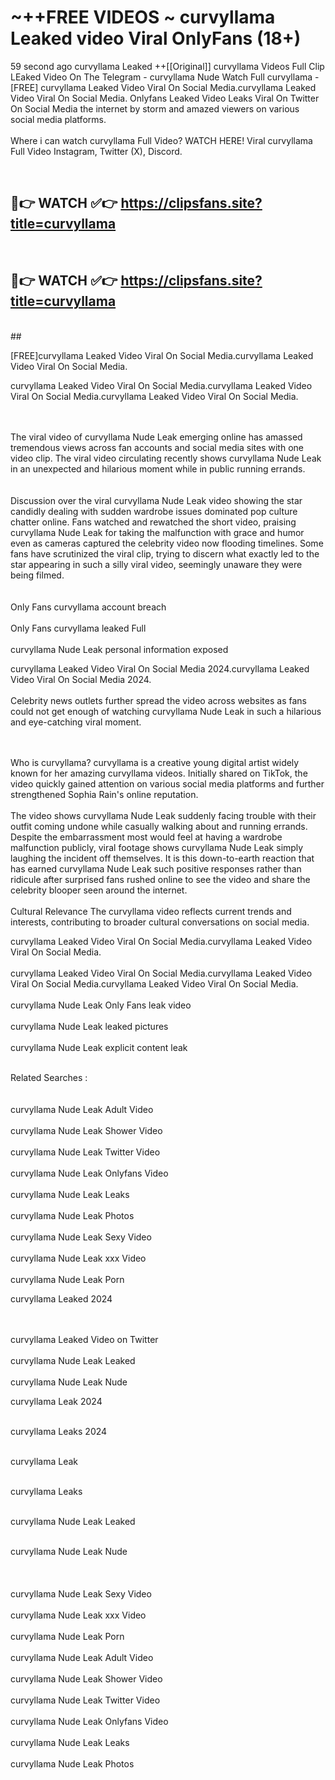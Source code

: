 # ~++FREE VIDEOS ~ curvyllama Leaked video Viral OnlyFans (18+)<br>


59 second ago curvyllama Leaked ++[[Original]] curvyllama Videos Full Clip LEaked Video On The Telegram  - curvyllama Nude  Watch Full curvyllama - [FREE] curvyllama Leaked Video Viral On Social Media.curvyllama Leaked Video Viral On Social Media.   Onlyfans Leaked Video Leaks Viral On Twitter On Social Media the internet by storm and amazed viewers on various social media platforms. <br><br>
Where i can watch curvyllama Full Video? WATCH HERE! Viral curvyllama Full Video Instagram, Twitter (X), Discord. <br>


 <br>

##  🔴👉 WATCH ✅👉  <a href="https://clipsfans.site?title=curvyllama&ref=git">https://clipsfans.site?title=curvyllama</a> <br>
  <br>

##  🔴👉 WATCH ✅👉  <a href="https://clipsfans.site?title=curvyllama&ref=git">https://clipsfans.site?title=curvyllama</a> <br>
  <br>
  ##



[FREE]curvyllama Leaked Video Viral On Social Media.curvyllama Leaked Video Viral On Social Media. <br>

curvyllama Leaked Video Viral On Social Media.curvyllama Leaked Video Viral On Social Media.curvyllama Leaked Video Viral On Social Media. <br>


  <br>

  <br>
The viral video of curvyllama Nude Leak emerging online has amassed tremendous views across fan accounts and social media sites with one video clip. The viral video circulating recently shows curvyllama Nude Leak in an unexpected and hilarious moment while in public running errands.<br>
<br>


<br>
Discussion over the viral curvyllama Nude Leak video showing the star candidly dealing with sudden wardrobe issues dominated pop culture chatter online. Fans watched and rewatched the short video, praising curvyllama Nude Leak for taking the malfunction with grace and humor even as cameras captured the celebrity video now flooding timelines. Some fans have scrutinized the viral clip, trying to discern what exactly led to the star appearing in such a silly viral video, seemingly unaware they were being filmed.<br>
<br>
<br> 
Only Fans curvyllama account breach<br>
<br>
Only Fans curvyllama leaked Full <br>
<br>
curvyllama Nude Leak personal information exposed<br>

curvyllama Leaked Video Viral On Social Media 2024.curvyllama Leaked Video Viral On Social Media 2024. <br>
<br>
Celebrity news outlets further spread the video across websites as fans could not get enough of watching curvyllama Nude Leak in such a hilarious and eye-catching viral moment.<br>
<br>

<br>
Who is curvyllama? curvyllama is a creative young digital artist widely known for her amazing curvyllama videos. Initially shared on TikTok, the video quickly gained attention on various social media platforms and further strengthened Sophia Rain's online reputation.<br>
<br>
The video shows curvyllama Nude Leak suddenly facing trouble with their outfit coming undone while casually walking about and running errands. Despite the embarrassment most would feel at having a wardrobe malfunction publicly, viral footage shows curvyllama Nude Leak simply laughing the incident off themselves. It is this down-to-earth reaction that has earned curvyllama Nude Leak such positive responses rather than ridicule after surprised fans rushed online to see the video and share the celebrity blooper seen around the internet.<br>
<br>
Cultural Relevance The curvyllama video reflects current trends and interests, contributing to broader cultural conversations on social media.<br>

curvyllama Leaked Video Viral On Social Media.curvyllama Leaked Video Viral On Social Media.<br>
<br>
curvyllama Leaked Video Viral On Social Media.curvyllama Leaked Video Viral On Social Media.curvyllama Leaked Video Viral On Social Media.<br>
<br>
curvyllama Nude Leak Only Fans leak video<br>
<br>
curvyllama Nude Leak leaked pictures<br>
<br>
curvyllama Nude Leak explicit content leak<br>


<br>
Related Searches :<br>
<br>

<br>
curvyllama Nude Leak Adult Video<br>
<br>
curvyllama Nude Leak Shower Video<br>
<br>
curvyllama Nude Leak Twitter Video<br>
<br>
curvyllama Nude Leak Onlyfans Video<br>
<br>
curvyllama Nude Leak Leaks<br>
<br>
curvyllama Nude Leak Photos<br>

<br>
curvyllama Nude Leak Sexy Video<br>
<br>
curvyllama Nude Leak xxx Video<br>
<br>
curvyllama Nude Leak Porn<br>

curvyllama  Leaked 2024 <br> <br>
<br>

curvyllama Leaked Video on Twitter <br>
<br>
curvyllama Nude Leak Leaked<br>
<br>
curvyllama Nude Leak Nude<br>


curvyllama  Leak 2024 <br> <br>



curvyllama  Leaks 2024 <br> <br>



 
curvyllama  Leak<br> <br>



curvyllama  Leaks<br> <br>


curvyllama Nude Leak Leaked<br> <br>

curvyllama Nude Leak Nude<br> <br>
<br> <br>
curvyllama Nude Leak Sexy Video
<br> <br>
curvyllama Nude Leak xxx Video
<br> <br>
curvyllama Nude Leak Porn
<br> <br>
curvyllama Nude Leak Adult Video
<br> <br>
curvyllama Nude Leak Shower Video
<br> <br>
curvyllama Nude Leak Twitter Video
<br> <br>
curvyllama Nude Leak Onlyfans Video
<br> <br>
curvyllama Nude Leak Leaks
<br> <br>
curvyllama Nude Leak Photos






</p>




 



</p>










